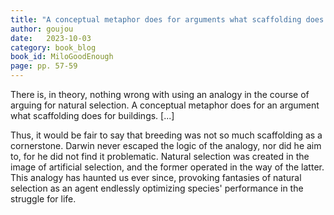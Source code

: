 ```yaml
---
title: "A conceptual metaphor does for arguments what scaffolding does for buildings."
author: goujou
date:   2023-10-03
category: book_blog
book_id: MiloGoodEnough
page: pp. 57-59
---
```

There is, in theory, nothing wrong with using an analogy in the course of arguing for natural selection.
A conceptual metaphor does for an argument what scaffolding does for buildings.
[...]

Thus, it would be fair to say that breeding was not so much scaffolding as a cornerstone.
Darwin never escaped the logic of the analogy, nor did he aim to, for he did not find it problematic.
Natural selection was created in the image of artificial selection, and the former operated in the way of the latter.
This analogy has haunted us ever since, provoking fantasies of natural selection as an agent endlessly optimizing species' performance in the struggle for life.
